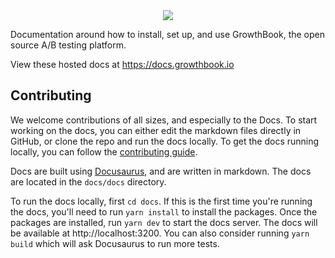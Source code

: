 <div style="text-align: center; margin: 0 auto; max-width: 500px">
    <img src="https://docs.growthbook.io/img/growthbook-docslogo-light.png" />
</div>

Documentation around how to install, set up, and use GrowthBook, the open source A/B testing platform.

View these hosted docs at https://docs.growthbook.io

## Contributing

We welcome contributions of all sizes, and especially to the Docs. To start working on the docs, you can either edit the markdown files directly in GitHub, or clone the repo and run the docs locally.
To get the docs running locally, you can follow the [contributing guide](https://github.com/growthbook/growthbook/blob/main/CONTRIBUTING.md).

Docs are built using [Docusaurus](https://docusaurus.io/), and are written in markdown. The docs are located in the `docs/docs` directory.

To run the docs locally, first `cd docs`. If this is the first time you're running the docs, you'll need to run `yarn install` to install the packages. Once the packages are installed, run `yarn dev` to start the docs server. The docs will be available at http://localhost:3200. You can also consider running `yarn build` which will ask Docusaurus to run more tests.
